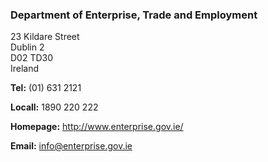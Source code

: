 ###  Department of Enterprise, Trade and Employment

23 Kildare Street  
Dublin 2  
D02 TD30  
Ireland

**Tel:** (01) 631 2121

**Locall:** 1890 220 222

**Homepage:** [ http://www.enterprise.gov.ie/ ](http://www.enterprise.gov.ie/)

**Email:** [ info@enterprise.gov.ie ](mailto:info@enterprise.gov.ie)
